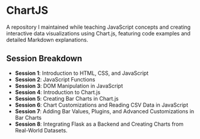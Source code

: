 # ChartJS

A repository I maintained while teaching JavaScript concepts and creating interactive data visualizations using Chart.js, featuring code examples and detailed Markdown explanations. 

## Session Breakdown  

- **Session 1**: Introduction to HTML, CSS, and JavaScript  
- **Session 2**: JavaScript Functions  
- **Session 3**: DOM Manipulation in JavaScript  
- **Session 4**: Introduction to Chart.js  
- **Session 5**: Creating Bar Charts in Chart.js  
- **Session 6**: Chart Customizations and Reading CSV Data in JavaScript  
- **Session 7**: Adding Bar Values, Plugins, and Advanced Customizations in Bar Charts  
- **Session 8**: Integrating Flask as a Backend and Creating Charts from Real-World Datasets. 
